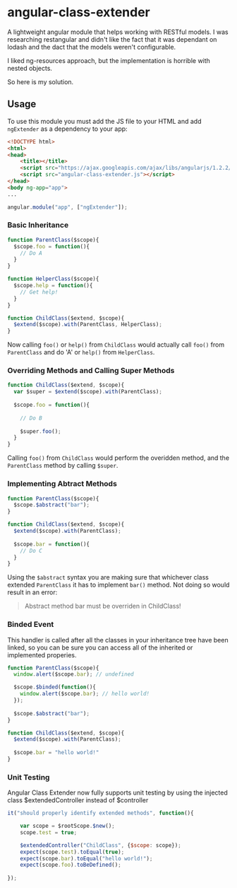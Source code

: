 angular-class-extender
======================

A lightweight angular module that helps working with RESTful models.
I was researching restangular and didn't like the fact that it was dependant on lodash and the dact that the models weren't configurable.

I liked ng-resources approach, but the implementation is horrible with nested objects.

So here is my solution.


## Usage
To use this module you must add the JS file to your HTML and add `ngExtender` as a dependency to your app:
```html
<!DOCTYPE html>
<html>
<head>
    <title></title>
    <script src="https://ajax.googleapis.com/ajax/libs/angularjs/1.2.2/angular.min.js"></script>
    <script src="angular-class-extender.js"></script>
</head>
<body ng-app="app">
...

```
```js
angular.module("app", ["ngExtender"]);
```

### Basic Inheritance
```js
function ParentClass($scope){
  $scope.foo = function(){
    // Do A
  }
}

function HelperClass($scope){
  $scope.help = function(){
    // Get help!
  }
}

function ChildClass($extend, $scope){
  $extend($scope).with(ParentClass, HelperClass);
}
```
Now calling `foo()` or `help()` from `ChildClass` would actually call `foo()` from `ParentClass` and do 'A' or `help()` from `HelperClass`. 

### Overriding Methods and Calling Super Methods
```js
function ChildClass($extend, $scope){
  var $super = $extend($scope).with(ParentClass);
  
  $scope.foo = function(){
    
    // Do B
    
    $super.foo();
  }
}
```
Calling `foo()` from `ChildClass` would perform the overidden method, and the `ParentClass` method by calling `$super`.

### Implementing Abtract Methods
```js
function ParentClass($scope){
  $scope.$abstract("bar");
}

function ChildClass($extend, $scope){
  $extend($scope).with(ParentClass);
  
  $scope.bar = function(){
    // Do C
  }
}
```
Using the `$abstract` syntax you are making sure that whichever class extended `ParentClass` it has to implement `bar()` method.
Not doing so would result in an error:
> Abstract method bar must be overriden in ChildClass!

### Binded Event
This handler is called after all the classes in your inheritance tree have been linked, so you can be sure you can access all of the inherited or implemented properies.
```js
function ParentClass($scope){
  window.alert($scope.bar); // undefined

  $scope.$binded(function(){
    window.alert($scope.bar); // hello world!
  });
  
  $scope.$abstract("bar");
}

function ChildClass($extend, $scope){
  $extend($scope).with(ParentClass);
  
  $scope.bar = "hello world!"
}
```

### Unit Testing
Angular Class Extender now fully supports unit testing by using the injected class $extendedController instead of $controller

```js
it("should properly identify extended methods", function(){

    var scope = $rootScope.$new();
    scope.test = true;

    $extendedController("ChildClass", {$scope: scope});
    expect(scope.test).toEqual(true);
    expect(scope.bar).toEqual("hello world!");
    expect(scope.foo).toBeDefined();
    
});
```
